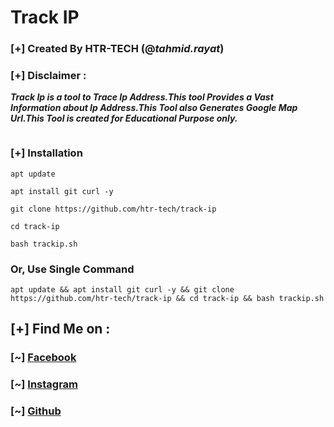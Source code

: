 # Track IP
### [+] Created By HTR-TECH (@***tahmid.rayat***)
### [+] Disclaimer :
***Track Ip is a tool to Trace Ip Address.This tool Provides a Vast Information about Ip Address.This Tool also Generates Google Map Url.This Tool is created for Educational Purpose only.***

<img src="https://i.ibb.co/pP8LnpT/track-ip.jpg" alt="" border="0" />

### [+] Installation
```apt update```

```apt install git curl -y```

```git clone https://github.com/htr-tech/track-ip```

```cd track-ip```

```bash trackip.sh```

### Or, Use Single Command
```
apt update && apt install git curl -y && git clone https://github.com/htr-tech/track-ip && cd track-ip && bash trackip.sh
```
## [+] Find Me on :
### [~] [Facebook](https://facebook.com/tahmid.rayat.official/)
### [~] [Instagram](https://instagram.com/tahmid.rayat/)
### [~] [Github](https://github.com/htr-tech/)
